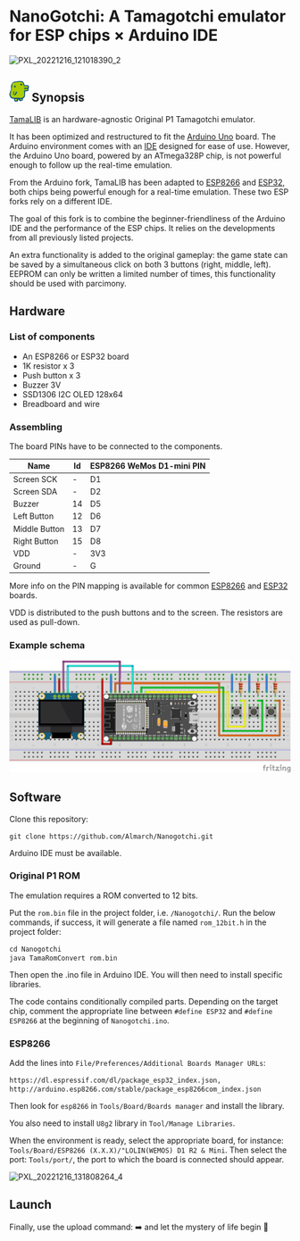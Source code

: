 # NanoGotchi: A Tamagotchi emulator for ESP chips × Arduino IDE

![PXL_20221216_121018390_2](https://user-images.githubusercontent.com/13364928/208096173-751cd1a7-0d5d-4028-bfaf-60bac058f4a5.jpg)

## <img src="https://github.com/Almarch/tamaR/blob/main/inst/www/icon.png" alt="TaMaGoTcHi" width="35"/> Synopsis

[TamaLIB](https://github.com/jcrona/tamalib) is an hardware-agnostic Original P1 Tamagotchi emulator.

It has been optimized and restructured to fit the [Arduino Uno](https://github.com/GaryZ88/ArduinoGotchi) board. The Arduino environment comes with an [IDE](https://www.arduino.cc/en/software) designed for ease of use. However, the Arduino Uno board, powered by an ATmega328P chip, is not powerful enough to follow up the real-time emulation.

From the Arduino fork, TamaLIB has been adapted to [ESP8266](https://github.com/anabolyc/Tamagotchi) and [ESP32](https://github.com/RBEGamer/TamagotchiESP32), both chips being powerful enough for a real-time emulation. These two ESP forks rely on a different IDE.

The goal of this fork is to combine the beginner-friendliness of the Arduino IDE and the performance of the ESP chips. It relies on the developments from all previously listed projects.

An extra functionality is added to the original gameplay: the game state can be saved by a simultaneous click on both 3 buttons (right, middle, left). EEPROM can only be written a limited number of times, this functionality should be used with parcimony.

## Hardware

### List of components

  - An ESP8266 or ESP32 board
  - 1K resistor x 3
  - Push button x 3
  - Buzzer 3V
  - SSD1306 I2C OLED 128x64
  - Breadboard and wire

### Assembling

The board PINs have to be connected to the components.

| Name           | Id   | ESP8266 WeMos D1-mini PIN |
|----------------|------|------|
| Screen SCK     | -    | D1   |
| Screen SDA     | -    | D2   |
| Buzzer         | 14   | D5   |
| Left Button    | 12   | D6   |
| Middle Button  | 13   | D7   |
| Right Button   | 15   | D8   |
| VDD            | -    | 3V3  |
| Ground         | -    | G    |

More info on the PIN mapping is available for common [ESP8266](https://randomnerdtutorials.com/esp8266-pinout-reference-gpios/) and [ESP32](https://randomnerdtutorials.com/esp32-pinout-reference-gpios/) boards.

VDD is distributed to the push buttons and to the screen. The resistors are used as pull-down.

### Example schema

![esp32_schema](https://github.com/RBEGamer/TamagotchiESP32/blob/main/hardware/TamagotchiESP32_schematic_Steckplatine.png)

## Software

Clone this repository:
```
git clone https://github.com/Almarch/Nanogotchi.git
```

Arduino IDE must be available.

### Original P1 ROM

The emulation requires a ROM converted to 12 bits.

Put the `rom.bin` file in the project folder, i.e. `/Nanogotchi/`. Run the below commands, if success, it will generate a file named `rom_12bit.h` in the project folder:

```
cd Nanogotchi
java TamaRomConvert rom.bin
```

Then open the .ino file in Arduino IDE. You will then need to install specific libraries.

The code contains conditionally compiled parts. Depending on the target chip, comment the appropriate line between `#define ESP32` and `#define ESP8266` at the beginning of `Nanogotchi.ino`.

### ESP8266

Add the lines into `File/Preferences/Additional Boards Manager URLs`:

```
https://dl.espressif.com/dl/package_esp32_index.json, http://arduino.esp8266.com/stable/package_esp8266com_index.json
```
Then look for `esp8266` in `Tools/Board/Boards manager` and install the library.

You also need to install `U8g2` library in `Tool/Manage Libraries`.

When the environment is ready, select the appropriate board, for instance: `Tools/Board/ESP8266 (X.X.X)/"LOLIN(WEMOS) D1 R2 & Mini`.
Then select the port: `Tools/port/`, the port to which the board is connected should appear.

![PXL_20221216_131808264_4](https://user-images.githubusercontent.com/13364928/208108606-a6d87cba-38c4-466b-8830-3f7be8aa5aea.jpg)

## Launch

Finally, use the upload command: ➡️ and let the mystery of life begin  👾
